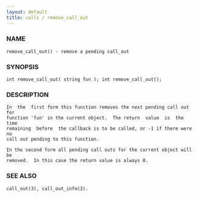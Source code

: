 ```yaml
---
layout: default
title: calls / remove_call_out
---
```






### NAME
    remove_call_out() - remove a pending call_out


### SYNOPSIS
    int remove_call_out( string fun ); int remove_call_out();


### DESCRIPTION
    In  the  first form this function removes the next pending call out for
    function 'fun' in the current object.  The return  value  is  the  time
    remaining  before  the callback is to be called, or -1 if there were no
    call out pending to this function.

    In the second form all pending call outs for the current object will be
    removed.  In this case the return value is always 0.


### SEE ALSO
    call_out(3), call_out_info(3).



